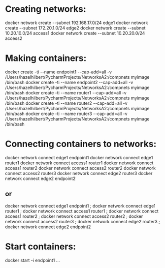 # Creating networks:
docker network create --subnet 192.168.17.0/24 edge1
docker network create --subnet 172.20.1.0/24 edge2
docker network create --subnet 10.20.10.0/24 access1
docker network create --subnet 10.20.20.0/24 access2

# Making containers:
docker create -ti --name endpoint1 --cap-add=all -v /Users/hazelhilbert/PycharmProjects/NetworksA2:/compnets myimage /bin/bash
docker create -ti --name endpoint2 --cap-add=all -v /Users/hazelhilbert/PycharmProjects/NetworksA2:/compnets myimage /bin/bash
docker create -ti --name router1 --cap-add=all -v /Users/hazelhilbert/PycharmProjects/NetworksA2:/compnets myimage /bin/bash
docker create -ti --name router2 --cap-add=all -v /Users/hazelhilbert/PycharmProjects/NetworksA2:/compnets myimage /bin/bash
docker create -ti --name router3 --cap-add=all -v /Users/hazelhilbert/PycharmProjects/NetworksA2:/compnets myimage /bin/bash

# Connecting containers to networks:
docker network connect edge1 endpoint1
docker network connect edge1 router1
docker network connect access1 router1
docker network connect access1 router2
docker network connect access2 router2
docker network connect access2 router3
docker network connect edge2 router3
docker network connect edge2 endpoint2

## or
docker network connect edge1 endpoint1 ; docker network connect edge1 router1 ; docker network connect access1 router1 ; docker network connect access1 router2 ; docker network connect access2 router2 ; docker network connect access2 router3 ; docker network connect edge2 router3 ; docker network connect edge2 endpoint2


# Start containers:
docker start -i endpoint1
...